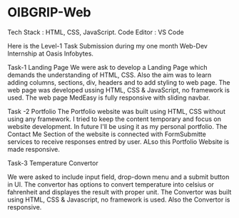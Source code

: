 # OIBGRIP-Web
Tech Stack : HTML, CSS, JavaScript.
Code Editor : VS Code

Here is the Level-1 Task Submission during my one month Web-Dev Internship at Oasis Infobytes.

Task-1 Landing Page
We were ask to develop a Landing Page which demands the understanding of HTML, CSS. Also the aim was to learn adding columns, sections, div, headers and to add styling to web page. The web page was developed ussing HTML, CSS & JavaScript, no framework is used. The web page MedEasy is fully responsive with sliding navbar.


Task -2 Portfolio
The Portfolio website was built using HTML, CSS without using any framework. I tried to keep the content temporary and focus on website development. In future I'll be using it as my personal portfolio. The Contact Me Section of the website is connected with FormSubmitte services to receive responses entred by user. ALso this Portfolio Website is made responsive.


Task-3 Temperature Convertor

We were asked to include input field, drop-down menu and a submit button in UI. The convertor has options to convert temperature into celsius or fahrenheit and displayes the result with proper unit. The Convertor was built using HTML, CSS & Javascript, no framework is used. Also the Convertor is responsive.

